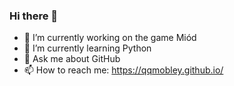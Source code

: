 ### Hi there 👋
- 🔭 I’m currently working on the game Miód
- 🌱 I’m currently learning Python
- 💬 Ask me about GitHub
- 📫 How to reach me: https://qqmobley.github.io/

<!--
**qqmobley/qqmobley** is a ✨ _special_ ✨ repository because its `README.md` (this file) appears on your GitHub profile.

Here are some ideas to get you started:

- 🔭 I’m currently working on ...
- 🌱 I’m currently learning ...
- 👯 I’m looking to collaborate on ...
- 🤔 I’m looking for help with ...
- 💬 Ask me about ...
- 📫 How to reach me: ...
- 😄 Pronouns: ...
- ⚡ Fun fact: ...
-->
